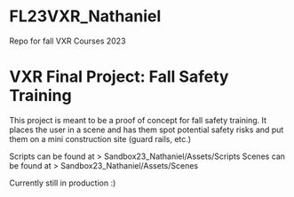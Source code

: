 # FL23VXR_Nathaniel
 Repo for fall VXR Courses 2023

# VXR Final Project: Fall Safety Training
This project is meant to be a proof of concept for fall safety training. It places the user in a scene and has them spot potential safety risks and put them on a mini construction site (guard rails, etc.)

Scripts can be found at > Sandbox23_Nathaniel/Assets/Scripts
Scenes can be found at > Sandbox23_Nathaniel/Assets/Scenes

Currently still in production :)
